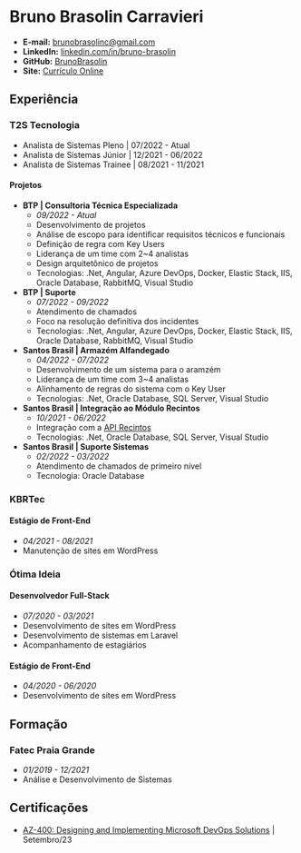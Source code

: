 # Bruno Brasolin Carravieri
- **E-mail:** brunobrasolinc@gmail.com
- **LinkedIn:** [linkedin.com/in/bruno-brasolin](https://www.linkedin.com/in/bruno-brasolin/)
- **GitHub:** [BrunoBrasolin](https://github.com/brunoBrasolin)
- **Site:** [Currículo Online](https://brunobrasolin.github.io/)

## Experiência

### T2S Tecnologia
- Analista de Sistemas Pleno \| 07/2022 - Atual
- Analista de Sistemas Júnior \| 12/2021 - 06/2022
- Analista de Sistemas Trainee \| 08/2021 - 11/2021

#### Projetos

- **BTP \| Consultoria Técnica Especializada**
  - _09/2022 - Atual_
  - Desenvolvimento de projetos
  - Análise de escopo para identificar requisitos técnicos e funcionais
  - Definição de regra com Key Users
  - Liderança de um time com 2~4 analistas
  - Design arquitetônico de projetos
  - Tecnologias: .Net, Angular, Azure DevOps, Docker, Elastic Stack, IIS, Oracle Database, RabbitMQ, Visual Studio
- **BTP \| Suporte**
  - _07/2022 - 09/2022_
  - Atendimento de chamados
  - Foco na resolução definitiva dos incidentes
  - Tecnologias: .Net, Angular, Azure DevOps, Docker, Elastic Stack, IIS, Oracle Database, RabbitMQ, Visual Studio
- **Santos Brasil \| Armazém Alfandegado**
  - _04/2022 - 07/2022_
  - Desenvolvimento de um sistema para o aramzém
  - Liderança de um time com 3~4 analistas
  - Alinhamento de regras do sistema com o Key User
  - Tecnologias: .Net, Oracle Database, SQL Server, Visual Studio
- **Santos Brasil \| Integração ao Módulo Recintos**
  - _10/2021 - 06/2022_
  - Integração com a [API Recintos](https://api-docs.portalunico.siscomex.gov.br/swagger/rcnt.html)
  - Tecnologias: .Net, Oracle Database, SQL Server, Visual Studio
- **Santos Brasil \| Suporte Sistemas**
  - _02/2022 - 03/2022_
  - Atendimento de chamados de primeiro nível
  - Tecnologia: Oracle Database

### KBRTec
#### Estágio de Front-End 
- _04/2021 - 08/2021_
- Manutenção de sites em WordPress

### Ótima Ideia
#### Desenvolvedor Full-Stack
- _07/2020 - 03/2021_
- Desenvolvimento de sites em WordPress
- Desenvolvimento de sistemas em Laravel
- Acompanhamento de estagiários

#### Estágio de Front-End
- _04/2020 - 06/2020_
- Desenvolvimento de sites em WordPress

## Formação

### Fatec Praia Grande
- _01/2019 - 12/2021_
- Análise e Desenvolvimento de Sistemas

## Certificações
- [AZ-400: Designing and Implementing Microsoft DevOps Solutions](https://learn.microsoft.com/en-us/credentials/certifications/exams/az-400/) \| Setembro/23

